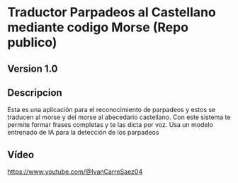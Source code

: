 # Traductor Parpadeos al Castellano mediante codigo Morse (Repo publico)
## Version 1.0

## Descripcion
Esta es una aplicación para el reconocimiento de parpadeos y estos se traducen al morse y del morse al abecedario castellano. Con este sistema te permite formar frases completas y te las dicta por voz. Usa un modelo entrenado de IA para la detección de los parpadeos

## Vídeo
https://www.youtube.com/@IvanCarreSaez04

